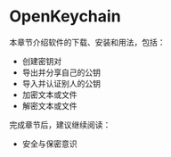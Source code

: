 # OpenKeychain

本章节介绍软件的下载、安装和用法，包括：

- 创建密钥对
- 导出并分享自己的公钥
- 导入并认证别人的公钥
- 加密文本或文件
- 解密文本或文件

完成章节后，建议继续阅读：

- 安全与保密意识